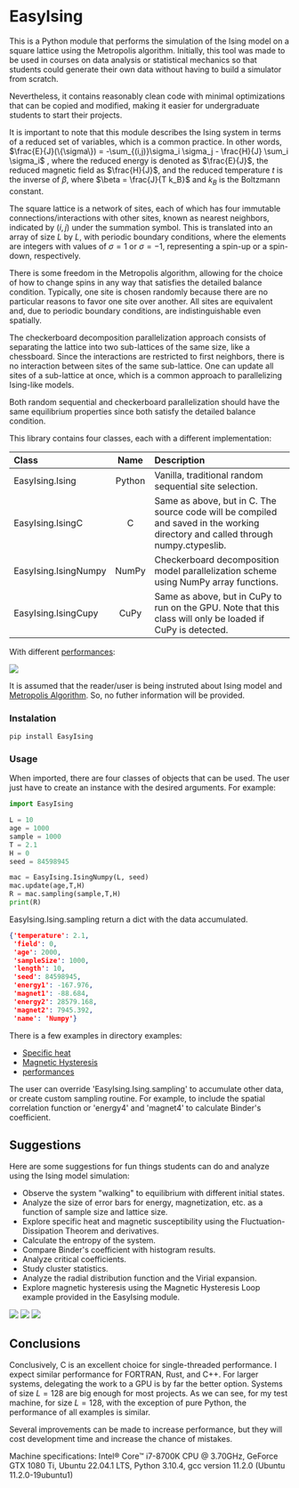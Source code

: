 # EasyIsing

This is a Python module that performs the simulation of the Ising model on a square lattice using the Metropolis algorithm. Initially, this tool was made to be used in courses on data analysis or statistical mechanics so that students could generate their own data without having to build a simulator from scratch.

Nevertheless, it contains reasonably clean code with minimal optimizations that can be copied and modified, making it easier for undergraduate students to start their projects.

It is important to note that this module describes the Ising system in terms of a reduced set of variables, which is a common practice.
In other words, $\frac{E}{J}(\{\sigma\}) = -\sum_{(i,j)}\sigma_i \sigma_j - \frac{H}{J} \sum_i \sigma_i$
, where the reduced energy is denoted as $\frac{E}{J}$, the reduced magnetic field as $\frac{H}{J}$, and the reduced temperature $t$ is the inverse of $\beta$, where $\beta = \frac{J}{T k_B}$ and $k_B$ is the Boltzmann constant.

The square lattice is a network of sites, each of which has four immutable connections/interactions with other sites, known as nearest neighbors, indicated by $(i,j)$ under the summation symbol. This is translated into an array of size $L$ by $L$, with periodic boundary conditions, where the elements are integers with values of $\sigma=1$ or $\sigma=-1$, representing a spin-up or a spin-down, respectively.

There is some freedom in the Metropolis algorithm, allowing for the choice of how to change spins in any way that satisfies the detailed balance condition. Typically, one site is chosen randomly because there are no particular reasons to favor one site over another. All sites are equivalent and, due to periodic boundary conditions, are indistinguishable even spatially.

The checkerboard decomposition parallelization approach consists of separating the lattice into two sub-lattices of the same size, like a chessboard. Since the interactions are restricted to first neighbors, there is no interaction between sites of the same sub-lattice. One can update all sites of a sub-lattice at once, which is a common approach to parallelizing Ising-like models.

Both random sequential and checkerboard parallelization should have the same equilibrium properties since both satisfy the detailed balance condition.

This library contains four classes, each with a different implementation:

|Class                   | Name   | Description                  |
| :--- | :---: | :--- |
|EasyIsing.Ising         | Python | Vanilla, traditional random sequential site selection.|
|EasyIsing.IsingC        | C      | Same as above, but in C. The source code will be compiled and saved in the working directory and called through numpy.ctypeslib.|
|EasyIsing.IsingNumpy    | NumPy  | Checkerboard decomposition model parallelization scheme using NumPy array functions.|
|EasyIsing.IsingCupy     | CuPy   | Same as above, but in CuPy to run on the GPU. Note that this class will only be loaded if CuPy is detected.|

With different [performances](examples/Performance.ipynb):

<picture>
    <img src="https://github.com/hsguidi/EasyIsing/blob/main/examples/performance.png">
</picture>



It is assumed that the reader/user is being instruted about Ising model and [Metropolis Algorithm](https://en.wikipedia.org/wiki/Equation_of_State_Calculations_by_Fast_Computing_Machines
). 
So, no futher information will be provided.


### Instalation
```Shell
pip install EasyIsing
```
### Usage

When imported, there are four classes of objects that can be used.
The user just have to create an instance with the desired arguments.
For example:

```Python
import EasyIsing

L = 10
age = 1000
sample = 1000
T = 2.1
H = 0
seed = 84598945

mac = EasyIsing.IsingNumpy(L, seed)
mac.update(age,T,H)
R = mac.sampling(sample,T,H)
print(R)

```
EasyIsing.Ising.sampling return a dict with the data accumulated.

```JSON
{'temperature': 2.1,
 'field': 0,
 'age': 2000,
 'sampleSize': 1000,
 'length': 10,
 'seed': 84598945,
 'energy1': -167.976,
 'magnet1': -88.684,
 'energy2': 28579.168,
 'magnet2': 7945.392,
 'name': 'Numpy'}
```

There is a few examples in directory examples:
* [Specific heat](examples/SpecificHeat.ipynb)
* [Magnetic Hysteresis](examples/MagneticHysteresisLoop.ipynb)
* [performances](examples/Performance.ipynb)

The user can override 'EasyIsing.Ising.sampling' to accumulate other data, or create custom sampling routine. For example, to include the spatial correlation function or 'energy4' and 'magnet4' to calculate Binder's coefficient.

## Suggestions

Here are some suggestions for fun things students can do and analyze using the Ising model simulation:

* Observe the system "walking" to equilibrium with different initial states.
* Analyze the size of error bars for energy, magnetization, etc. as a function of sample size and lattice size.
* Explore specific heat and magnetic susceptibility using the  Fluctuation-Dissipation Theorem and derivatives.
* Calculate the entropy of the system.
* Compare Binder's coefficient with histogram results.
* Analyze critical coefficients.
* Study cluster statistics.
* Analyze the radial distribution function and the Virial expansion.
* Explore magnetic hysteresis using the Magnetic Hysteresis Loop example provided in the EasyIsing module.

<picture>
    <img src="https://github.com/hsguidi/EasyIsing/blob/main/examples/magnetization.png">
</picture>

<picture>
    <img src="https://github.com/hsguidi/EasyIsing/blob/main/examples/specificHeat.png">
</picture>

<picture>
    <img src="https://github.com/hsguidi/EasyIsing/blob/main/examples/mh2.8.jpg">
</picture>

## Conclusions

Conclusively, C is an excellent choice for single-threaded performance.
I expect similar performance for FORTRAN, Rust, and C++.
For larger systems, delegating the work to a GPU is by far the better option.
Systems of size $L=128$ are big enough for most projects.
As we can see, for my test machine, for size $L=128$, with the exception of pure Python, the performance of all examples is similar.

Several improvements can be made to increase performance, but they will cost development time and increase the chance of mistakes.

Machine specifications:
Intel® Core™ i7-8700K CPU @ 3.70GHz,
GeForce GTX 1080 Ti,
Ubuntu 22.04.1 LTS,
Python 3.10.4,
gcc version 11.2.0 (Ubuntu 11.2.0-19ubuntu1)

